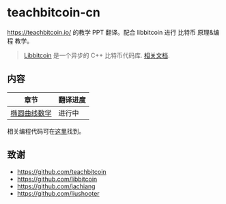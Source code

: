 # teachbitcoin-cn

https://teachbitcoin.io/ 的教学 PPT 翻译。配合 libbitcoin 进行 比特币 原理&编程 教学。

> [Libbitcoin](https://github.com/libbitcoin/libbitcoin-system) 是一个异步的 C++ 比特币代码库. [相关文档](https://github.com/jachiang/LibbitcoinDocumentation).

## 内容
| 章节 | 翻译进度 |
| - | - |
| [椭圆曲线数学](https://chrislinn.github.io/teachbitcoin-cn/ec_math.html) | 进行中 |

相关编程代码可在[这里](https://github.com/teachbitcoin/code-demos)找到。

## 致谢
+ https://github.com/teachbitcoin
+ https://github.com/libbitcoin
+ https://github.com/jachiang
+ https://github.com/liushooter
